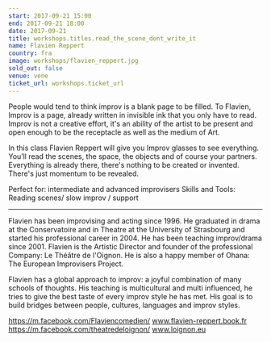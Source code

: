 ```yaml
---
start: 2017-09-21 15:00
end: 2017-09-21 18:00
date: 2017-09-21
title: workshops.titles.read_the_scene_dont_write_it
name: Flavien Reppert
country: fra
image: workshops/flavien_reppert.jpg
sold_out: false
venue: vene
ticket_url: workshops.ticket_url
---
```


People would tend to think improv is a blank page to be filled. To Flavien,
Improv is a page, already written in invisible ink that you only have to read.
Improv is not a creative effort, it's an ability of the artist to be present
and open enough to be the receptacle as well as the medium of Art.

In this class Flavien Reppert will give you Improv glasses to see everything.
You’ll read the scenes, the space, the objects and of course your partners.
Everything is already there, there's nothing to be created or invented.
There's just momentum to be revealed.

Perfect for: intermediate and advanced improvisers
Skills and Tools: Reading scenes/ slow improv / support

---

Flavien has been improvising and acting since 1996. He graduated in drama
at the Conservatoire and in Theatre at the University of Strasbourg and
started his professional career in 2004. He has been teaching improv/drama
since 2001. Flavien is the Artistic Director and founder of the professional
Company: Le Théâtre de l'Oignon. He is also a happy member of
Ohana: The European Improvisers Project.

Flavien has a global approach to improv: a joyful combination of many schools
of thoughts. His teaching is multicultural and multi influenced, he tries to
give the best taste of every improv style he has met. His goal is to build
bridges between people, cultures, languages and improv styles. 

https://m.facebook.com/Flaviencomedien/
www.flavien-reppert.book.fr
https://m.facebook.com/theatredeloignon/
www.loignon.eu
